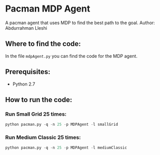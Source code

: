 # Pacman MDP Agent
A pacman agent that uses MDP to find the best path to the goal.
Author: Abdurrahman Lleshi

## Where to find the code:

In the file `mdpAgent.py` you can find the code for the MDP agent.

## Prerequisites:

- Python 2.7

## How to run the code:

### Run Small Grid 25 times:

```python
python pacman.py -q -n 25 -p MDPAgent -l smallGrid
```

### Run Medium Classic 25 times:

```python
python pacman.py -q -n 25 -p MDPAgent -l mediumClassic
```
